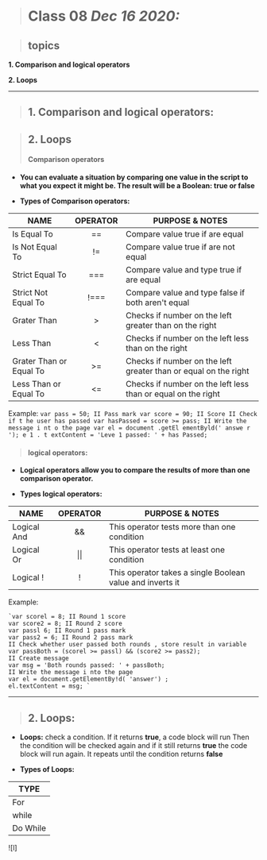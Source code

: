 
> # Class 08  *Dec 16 2020:*

> ## topics

__1. **Comparison and logical operators**__

__2. **Loops**__


---


> ## 1. Comparison and logical operators:

> ## 2. Loops
> #### Comparison operators
  * **You can evaluate a situation by comparing one value in the script to what you expect it might be. The result will be a Boolean: true or false**
  
   * **Types of Comparison operators:**
   
| NAME                    | OPERATOR | PURPOSE & NOTES                                                  |
|-------------------------|:--------:|------------------------------------------------------------------|
| Is Equal To             |    ==    | Compare value true if are equal                                  |
| Is Not Equal To         |    !=    | Compare value true if are not equal                              |
| Strict Equal To         |    ===   | Compare value and type true if are equal                         |
| Strict Not Equal To     |   !===   | Compare value and type false if both aren't equal                |
| Grater Than             |     >    | Checks if number on the left greater than on the right           |
| Less Than               |     <    | Checks if number on the left less than on the right              |
| Grater Than or Equal To |    >=    | Checks if number on the left greater than or equal on the right  |
| Less Than or Equal To   |    <=    | Checks if number on the left less than or equal on the right     |


Example:
    ` var pass = 50; II Pass mark
      var score = 90; II Score
      II Check if t he user has passed
      var hasPassed = score >= pass;
      II Write the message i nt o the page
      var el = document .getEl ementByld(' answe r ');
      e 1 . t extContent = 'Leve 1 passed: ' + has Passed; `
      
      
      
  
> ####  logical operators:   

 * **Logical operators allow you to compare the results of more than one comparison operator.**
  
 * **Types logical operators:**
 
| NAME        | OPERATOR | PURPOSE & NOTES                                            |
|-------------|:--------:|------------------------------------------------------------|
| Logical And |    &&    | This operator tests more than one condition                |
| Logical Or  |   \|\|   | This operator tests at least one condition                 |
| Logical !   |     !    | This operator takes a single Boolean value and inverts it  |

Example: 

    `var scorel = 8; II Round 1 score
    var score2 = 8; II Round 2 score
    var passl 6; II Round 1 pass mark
    var pass2 = 6; II Round 2 pass mark
    II Check whether user passed both rounds , store result in variable
    var passBoth = (scorel >= passl) && (score2 >= pass2);
    II Create message
    var msg = 'Both rounds passed: ' + passBoth;
    II Write the message i nto the page
    var el = document.getElementBy!d( 'answer') ;
    el.textContent = msg; `
    
 ---
      
> ## 2. Loops: 

  * **Loops:** check a condition. If it returns **true**, a code block will run Then the condition will be checked again and if it still returns **true** the code block will run again. It repeats until the condition returns **false** 
  
  * **Types of Loops:**
 
| TYPE     |
|----------|
| For      |
| while    |
| Do While |

![l]


      
